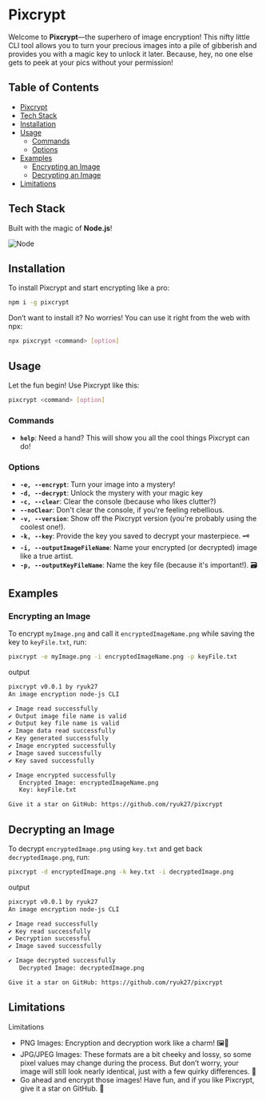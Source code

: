# Pixcrypt

Welcome to **Pixcrypt**—the superhero of image encryption! This nifty little CLI tool allows you to turn your precious images into a pile of gibberish and provides you with a magic key to unlock it later. Because, hey, no one else gets to peek at your pics without your permission!

## Table of Contents

- [Pixcrypt](#pixcrypt)
- [Tech Stack](#tech-stack)
- [Installation](#installation)
- [Usage](#usage)
  - [Commands](#commands)
  - [Options](#options)
- [Examples](#examples)
  - [Encrypting an Image](#encrypting-an-image)
  - [Decrypting an Image](#decrypting-an-image)
- [Limitations](#limitations)

## Tech Stack

Built with the magic of **Node.js**!

![Node](https://img.shields.io/badge/NodeJS-05122A?style=for-the-badge&logo=node.js)&nbsp;

## Installation

To install Pixcrypt and start encrypting like a pro:

```sh
npm i -g pixcrypt
```

Don’t want to install it? No worries! You can use it right from the web with npx:

```sh
npx pixcrypt <command> [option]
```

## Usage

Let the fun begin! Use Pixcrypt like this:

```sh
pixcrypt <command> [option]
```

### Commands

- **`help`**: Need a hand? This will show you all the cool things Pixcrypt can do!

### Options

- **`-e, --encrypt`**: Turn your image into a mystery! 
- **`-d, --decrypt`**: Unlock the mystery with your magic key 
- **`-c, --clear`**: Clear the console (because who likes clutter?) 
- **`--noClear`**: Don't clear the console, if you're feeling rebellious. 
- **`-v, --version`**: Show off the Pixcrypt version (you're probably using the coolest one!). 
- **`-k, --key`**: Provide the key you saved to decrypt your masterpiece. 🗝
- **`-i, --outputImageFileName`**: Name your encrypted (or decrypted) image like a true artist. 
- **`-p, --outputKeyFileName`**: Name the key file (because it's important!). 🗃️

## Examples

### Encrypting an Image
To encrypt `myImage.png` and call it `encryptedImageName.png` while saving the key to `keyFile.txt`, run:

```sh
pixcrypt -e myImage.png -i encryptedImageName.png -p keyFile.txt
```

output

```sh
pixcrypt v0.0.1 by ryuk27
An image encryption node-js CLI

✔ Image read successfully
✔ Output image file name is valid
✔ Output key file name is valid
✔ Image data read successfully
✔ Key generated successfully
✔ Image encrypted successfully
✔ Image saved successfully
✔ Key saved successfully

✔ Image encrypted successfully  
   Encrypted Image: encryptedImageName.png  
   Key: keyFile.txt

Give it a star on GitHub: https://github.com/ryuk27/pixcrypt
```

## Decrypting an Image

To decrypt `encryptedImage.png` using `key.txt` and get back `decryptedImage.png`, run:

```sh
pixcrypt -d encryptedImage.png -k key.txt -i decryptedImage.png
```

output

```sh
pixcrypt v0.0.1 by ryuk27
An image encryption node-js CLI

✔ Image read successfully
✔ Key read successfully
✔ Decryption successful
✔ Image saved successfully

✔ Image decrypted successfully  
   Decrypted Image: decryptedImage.png

Give it a star on GitHub: https://github.com/ryuk27/pixcrypt
```
## Limitations

Limitations
- PNG Images: Encryption and decryption work like a charm! 🖼️🔐
- JPG/JPEG Images: These formats are a bit cheeky and lossy, so some pixel values may change during the process. But don’t worry, your image will still look nearly identical, just with a few quirky differences. 🤪
- Go ahead and encrypt those images! Have fun, and if you like Pixcrypt, give it a star on GitHub. 🎉
